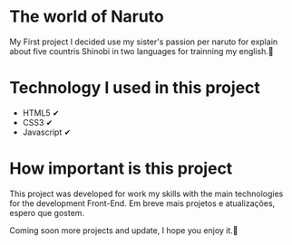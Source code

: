 # The world of Naruto

My First project I decided use my sister's passion per naruto for explain about five countris Shinobi in two languages for trainning my english.🙂


# Technology I used in this project
* HTML5 ✔
* CSS3 ✔
* Javascript ✔

# How important is this project
This project was developed for work my skills with the main technologies for the development Front-End.
Em breve mais projetos e atualizações, espero que gostem.

Coming soon more projects and update, I hope you enjoy it.🤗
